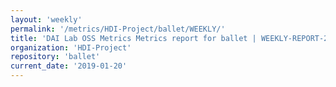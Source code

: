 ```yaml
---
layout: 'weekly'
permalink: '/metrics/HDI-Project/ballet/WEEKLY/'
title: 'DAI Lab OSS Metrics Metrics report for ballet | WEEKLY-REPORT-2019-01-20'
organization: 'HDI-Project'
repository: 'ballet'
current_date: '2019-01-20'
---
```


